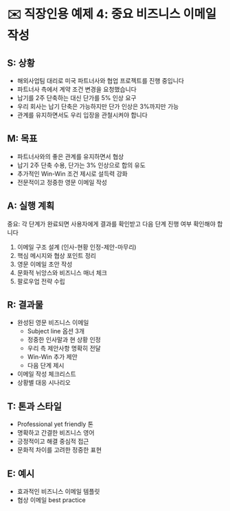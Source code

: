 # ✉️ 직장인용 예제 4: 중요 비즈니스 이메일 작성

## S: 상황
- 해외사업팀 대리로 미국 파트너사와 협업 프로젝트를 진행 중입니다
- 파트너사 측에서 계약 조건 변경을 요청했습니다
- 납기를 2주 단축하는 대신 단가를 5% 인상 요구
- 우리 회사는 납기 단축은 가능하지만 단가 인상은 3%까지만 가능
- 관계를 유지하면서도 우리 입장을 관철시켜야 합니다

## M: 목표
- 파트너사와의 좋은 관계를 유지하면서 협상
- 납기 2주 단축 수용, 단가는 3% 인상으로 합의 유도
- 추가적인 Win-Win 조건 제시로 설득력 강화
- 전문적이고 정중한 영문 이메일 작성

## A: 실행 계획
중요: 각 단계가 완료되면 사용자에게 결과를 확인받고 다음 단계 진행 여부 확인해야 합니다

1. 이메일 구조 설계 (인사-현황 인정-제안-마무리)
2. 핵심 메시지와 협상 포인트 정리
3. 영문 이메일 초안 작성
4. 문화적 뉘앙스와 비즈니스 매너 체크
5. 팔로우업 전략 수립

## R: 결과물
- 완성된 영문 비즈니스 이메일
  - Subject line 옵션 3개
  - 정중한 인사말과 현 상황 인정
  - 우리 측 제안사항 명확히 전달
  - Win-Win 추가 제안
  - 다음 단계 제시
- 이메일 작성 체크리스트
- 상황별 대응 시나리오

## T: 톤과 스타일
- Professional yet friendly 톤
- 명확하고 간결한 비즈니스 영어
- 긍정적이고 해결 중심적 접근
- 문화적 차이를 고려한 정중한 표현

## E: 예시
- 효과적인 비즈니스 이메일 템플릿
- 협상 이메일 best practice